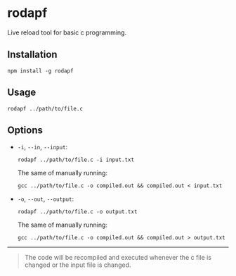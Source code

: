 # rodapf

Live reload tool for basic c programming.

## Installation

`npm install -g rodapf`

## Usage

`rodapf ../path/to/file.c`

## Options

- `-i`, `--in`, `--input`:

  `rodapf ../path/to/file.c -i input.txt`

  The same of manually running:

  `gcc ../path/to/file.c -o compiled.out && compiled.out < input.txt`

- `-o`, `--out`, `--output`:

  `rodapf ../path/to/file.c -o output.txt`

  The same of manually running:

  `gcc ../path/to/file.c -o compiled.out && compiled.out > output.txt`

---

> The code will be recompiled and executed whenever the c file is changed or the input file is changed.

